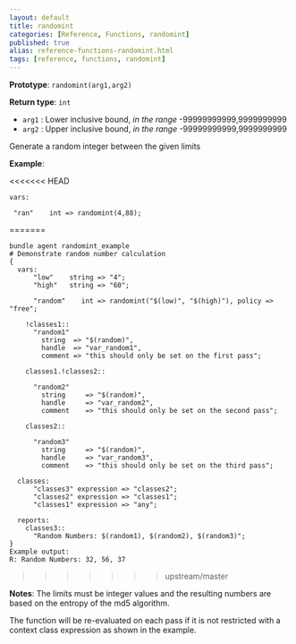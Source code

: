 ```yaml
---
layout: default
title: randomint
categories: [Reference, Functions, randomint]
published: true
alias: reference-functions-randomint.html
tags: [reference, functions, randomint]
---
```


**Prototype**: `randomint(arg1,arg2)`

**Return type**: `int`

* `arg1` : Lower inclusive bound, *in the range* -99999999999,9999999999
* `arg2` : Upper inclusive bound, *in the range* -99999999999,9999999999

Generate a random integer between the given limits

**Example**:

<<<<<<< HEAD
```cf3
vars:

 "ran"    int => randomint(4,88);
```
=======
```cf3 {.verbatim}
bundle agent randomint_example
# Demonstrate random number calculation
{
  vars:
      "low"    string => "4";
      "high"   string => "60";

      "random"    int => randomint("$(low)", "$(high)"), policy => "free";

    !classes1::
      "random1" 
        string  => "$(random)",
        handle  => "var_random1",
        comment => "this should only be set on the first pass";

    classes1.!classes2::

      "random2" 
        string     => "$(random)",
        handle     => "var_random2",
        comment    => "this should only be set on the second pass";

    classes2::

      "random3" 
        string     => "$(random)",
        handle     => "var_random3",
        comment    => "this should only be set on the third pass";

  classes:
      "classes3" expression => "classes2";
      "classes2" expression => "classes1";
      "classes1" expression => "any";

  reports:
    classes3::
      "Random Numbers: $(random1), $(random2), $(random3)";
}
Example output:
R: Random Numbers: 32, 56, 37
```
>>>>>>> upstream/master

**Notes**:
The limits must be integer values and the resulting numbers are based on
the entropy of the md5 algorithm.

The function will be re-evaluated on each pass if it is not restricted with a
context class expression as shown in the example.
